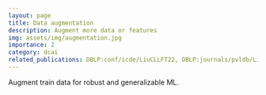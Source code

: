 ```yaml
---
layout: page
title: Data augmentation
description: Augment more data or features
img: assets/img/augmentation.jpg
importance: 2
category: dcai
related_publications: DBLP:conf/icde/LiuCLLFT22, DBLP:journals/pvldb/LiuLF00021
---
```


Augment train data for robust and generalizable ML.